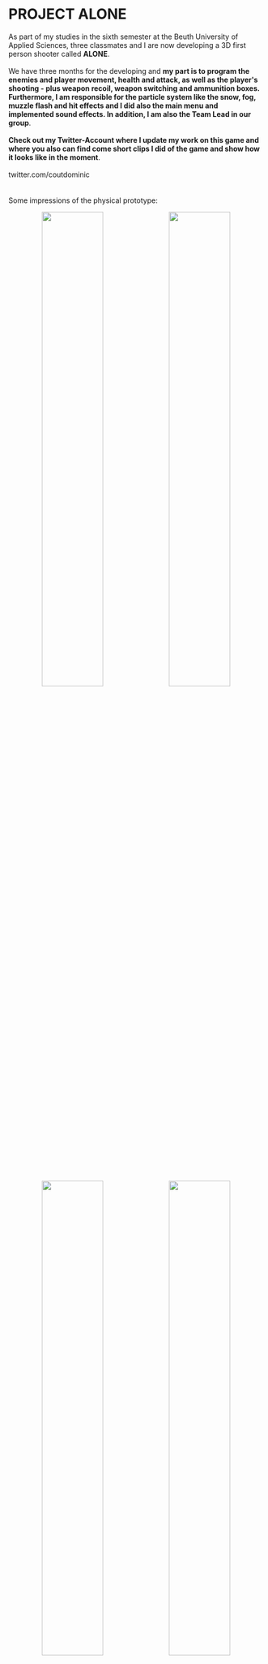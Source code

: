 # PROJECT ALONE

As part of my studies in the sixth semester at the Beuth University of Applied Sciences, three classmates and I are now developing a 3D first person shooter called <strong>ALONE</strong>.
<br/><br/>
We have three months for the developing and <strong>my part is to program the enemies and player movement, health and attack, as well as the player's shooting - plus weapon recoil, weapon switching and ammunition boxes. Furthermore, I am responsible for the particle system like the snow, fog, muzzle flash and hit effects and I did also the main menu and implemented sound effects. In addition, I am also the Team Lead in our group</strong>.
<br/><br/>
<strong>Check out my Twitter-Account where I update my work on this game and where you also can find come short clips I did of the game and show how it looks like in the moment</strong>.
<br/><br/>
twitter.com/coutdominic
<br/><br/><br/>
Some impressions of the physical prototype:
<p align="center">
    <img src="./docs/physical_prototype/prototyp_flaeche_unbeklebt.JPG"  width="49%" height="49%">
    <img src="./docs/physical_prototype/prototyp_flaeche_geklebt1.JPG"  width="49%" height="49%">
    <img src="./docs/physical_prototype/prototyp_baum2_ohne_farbe.JPG"  width="49%" height="49%">
    <img src="./docs/physical_prototype/prototyp_anmalen.JPG"  width="49%" height="49%">
    <img src="./docs/physical_prototype/prototyp_bemalen1.jpeg"  width="49%" height="49%">
    <img src="./docs/physical_prototype/prototyp_bemalen2.jpeg"  width="49%" height="49%">
    <img src="./docs/physical_prototype/prototyp_bemalen3.jpeg"  width="49%" height="49%">
    <img src="./docs/physical_prototype/prototyp_bemalen4.jpeg"  width="49%" height="49%">
    <img src="./docs/physical_prototype/prototyp_fertig.jpeg"  width="49%" height="49%">
    <img src="./docs/physical_prototype/prototyp_player1.jpeg"  width="49%" height="49%">
    <img src="./docs/physical_prototype/prototyp_munitionsbox_aufsammeln.jpeg"  width="49%" height="49%">
    <img src="./docs/physical_prototype/prototyp_mehrere_gegner_tot.jpeg"  width="49%" height="49%">
    <img src="./docs/physical_prototype/prototyp_bruecke2.jpeg"  width="49%" height="49%">
    <img src="./docs/physical_prototype/prototyp_endboss1.jpeg"  width="49%" height="49%">
</p>
<br/><br/>
Some impressions of the digital prototype:
<p align="center">
    <img src="./docs/digital_prototype/first_ideas.png"  width="49%" height="49%">
    <img src="./docs/digital_prototype/first_ideas2.png"  width="49%" height="49%">
    <img src="./docs/digital_prototype/Zombie_Horde1.png"  width="49%" height="49%">
    <img src="./docs/digital_prototype/Zombie_Horde2.jpeg"  width="49%" height="49%">
    <img src="./docs/digital_prototype/tutorial.png"  width="49%" height="49%">
    <img src="./docs/digital_prototype/moving_wall.png"  width="49%" height="49%">
    <img src="./docs/digital_prototype/ammo_box.png"  width="49%" height="49%">
    <img src="./docs/digital_prototype/document.png"  width="49%" height="49%">
    <img src="./docs/digital_prototype/Harpy1.png"  width="49%" height="49%">
    <img src="./docs/digital_prototype/Harpy2.png"  width="49%" height="49%">
    <img src="./docs/digital_prototype/snow_level.png"  width="49%" height="49%">
    <img src="./docs/digital_prototype/Level1_prototyp.png"  width="49%" height="49%">
    <img src="./docs/digital_prototype/inside_house.png"  width="49%" height="49%">
</p>
